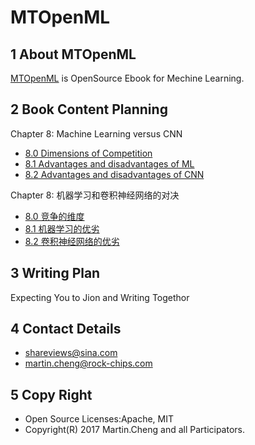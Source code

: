 # MTOpenML

## 1 About MTOpenML
[MTOpenML](https://github.com/MTMediaDev/MTOpenML) is OpenSource Ebook for  Mechine  Learning.

## 2 Book Content Planning

Chapter 8: Machine Learning versus CNN
* [8.0 Dimensions of Competition](../../book-open-ml-cn/8-ml-versus/80-ml-dimensions.md)
* [8.1 Advantages and disadvantages of ML](../../book-open-ml-en/8-ml-versus/81-ml-good-ml.md)
* [8.2 Advantages and disadvantages of CNN](../../book-open-ml-en/8-ml-tensorflow/8-ml-versus/82-ml-good-cnn.md)

Chapter 8: 机器学习和卷积神经网络的对决
* [8.0 竞争的维度](../../book-open-ml-cn/8-ml-versus/80-ml-good-ml.md)
* [8.1 机器学习的优劣](../../book-open-ml-cn/8-ml-versus/81-ml-good-ml.md)
* [8.2 卷积神经网络的优劣](../../book-open-ml-cn/8-ml-versus/82-ml-good-cnn.md)

## 3 Writing Plan
Expecting You to Jion and Writing Togethor

## 4 Contact Details
* shareviews@sina.com
* martin.cheng@rock-chips.com

## 5 Copy Right
* Open Source Licenses:Apache, MIT
* Copyright(R) 2017 Martin.Cheng and all Participators.